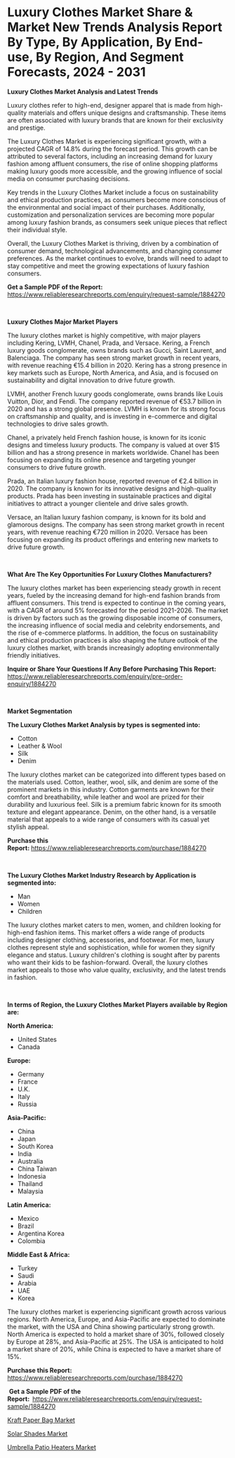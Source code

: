 <p><h1>Luxury Clothes Market Share & Market New Trends Analysis Report By Type, By Application, By End-use, By Region, And Segment Forecasts, 2024 - 2031</h1></p><p><strong>Luxury Clothes Market Analysis and Latest Trends</strong></p>
<p><p>Luxury clothes refer to high-end, designer apparel that is made from high-quality materials and offers unique designs and craftsmanship. These items are often associated with luxury brands that are known for their exclusivity and prestige.</p><p>The Luxury Clothes Market is experiencing significant growth, with a projected CAGR of 14.8% during the forecast period. This growth can be attributed to several factors, including an increasing demand for luxury fashion among affluent consumers, the rise of online shopping platforms making luxury goods more accessible, and the growing influence of social media on consumer purchasing decisions.</p><p>Key trends in the Luxury Clothes Market include a focus on sustainability and ethical production practices, as consumers become more conscious of the environmental and social impact of their purchases. Additionally, customization and personalization services are becoming more popular among luxury fashion brands, as consumers seek unique pieces that reflect their individual style.</p><p>Overall, the Luxury Clothes Market is thriving, driven by a combination of consumer demand, technological advancements, and changing consumer preferences. As the market continues to evolve, brands will need to adapt to stay competitive and meet the growing expectations of luxury fashion consumers.</p></p>
<p><strong>Get a Sample PDF of the Report:&nbsp;</strong> <a href="https://www.reliableresearchreports.com/enquiry/request-sample/1884270">https://www.reliableresearchreports.com/enquiry/request-sample/1884270</a></p>
<p>&nbsp;</p>
<p><strong>Luxury Clothes Major Market Players</strong></p>
<p><p>The luxury clothes market is highly competitive, with major players including Kering, LVMH, Chanel, Prada, and Versace. Kering, a French luxury goods conglomerate, owns brands such as Gucci, Saint Laurent, and Balenciaga. The company has seen strong market growth in recent years, with revenue reaching €15.4 billion in 2020. Kering has a strong presence in key markets such as Europe, North America, and Asia, and is focused on sustainability and digital innovation to drive future growth.</p><p>LVMH, another French luxury goods conglomerate, owns brands like Louis Vuitton, Dior, and Fendi. The company reported revenue of €53.7 billion in 2020 and has a strong global presence. LVMH is known for its strong focus on craftsmanship and quality, and is investing in e-commerce and digital technologies to drive sales growth.</p><p>Chanel, a privately held French fashion house, is known for its iconic designs and timeless luxury products. The company is valued at over $15 billion and has a strong presence in markets worldwide. Chanel has been focusing on expanding its online presence and targeting younger consumers to drive future growth.</p><p>Prada, an Italian luxury fashion house, reported revenue of €2.4 billion in 2020. The company is known for its innovative designs and high-quality products. Prada has been investing in sustainable practices and digital initiatives to attract a younger clientele and drive sales growth.</p><p>Versace, an Italian luxury fashion company, is known for its bold and glamorous designs. The company has seen strong market growth in recent years, with revenue reaching €720 million in 2020. Versace has been focusing on expanding its product offerings and entering new markets to drive future growth.</p></p>
<p>&nbsp;</p>
<p><strong>What Are The Key Opportunities For Luxury Clothes Manufacturers?</strong></p>
<p><p>The luxury clothes market has been experiencing steady growth in recent years, fueled by the increasing demand for high-end fashion brands from affluent consumers. This trend is expected to continue in the coming years, with a CAGR of around 5% forecasted for the period 2021-2026. The market is driven by factors such as the growing disposable income of consumers, the increasing influence of social media and celebrity endorsements, and the rise of e-commerce platforms. In addition, the focus on sustainability and ethical production practices is also shaping the future outlook of the luxury clothes market, with brands increasingly adopting environmentally friendly initiatives.</p></p>
<p><strong>Inquire or Share Your Questions If Any Before Purchasing This Report:</strong> <a href="https://www.reliableresearchreports.com/enquiry/pre-order-enquiry/1884270">https://www.reliableresearchreports.com/enquiry/pre-order-enquiry/1884270</a></p>
<p>&nbsp;</p>
<p><strong>Market Segmentation</strong></p>
<p><strong>The Luxury Clothes Market Analysis by types is segmented into:</strong></p>
<p><ul><li>Cotton</li><li>Leather & Wool</li><li>Silk</li><li>Denim</li></ul></p>
<p><p>The luxury clothes market can be categorized into different types based on the materials used. Cotton, leather, wool, silk, and denim are some of the prominent markets in this industry. Cotton garments are known for their comfort and breathability, while leather and wool are prized for their durability and luxurious feel. Silk is a premium fabric known for its smooth texture and elegant appearance. Denim, on the other hand, is a versatile material that appeals to a wide range of consumers with its casual yet stylish appeal.</p></p>
<p><strong>Purchase this Report:&nbsp;</strong><a href="https://www.reliableresearchreports.com/purchase/1884270">https://www.reliableresearchreports.com/purchase/1884270</a></p>
<p>&nbsp;</p>
<p><strong>The Luxury Clothes Market Industry Research by Application is segmented into:</strong></p>
<p><ul><li>Man</li><li>Women</li><li>Children</li></ul></p>
<p><p>The luxury clothes market caters to men, women, and children looking for high-end fashion items. This market offers a wide range of products including designer clothing, accessories, and footwear. For men, luxury clothes represent style and sophistication, while for women they signify elegance and status. Luxury children's clothing is sought after by parents who want their kids to be fashion-forward. Overall, the luxury clothes market appeals to those who value quality, exclusivity, and the latest trends in fashion.</p></p>
<p>&nbsp;</p>
<p><strong>In terms of Region, the Luxury Clothes Market Players available by Region are:</strong></p>
<p>
    <p> <strong> North America: </strong>
        <ul>
            <li>United States</li>
            <li>Canada</li>
        </ul>
        </p> 
    <p> <strong> Europe: </strong>
        <ul>
            <li>Germany</li>
            <li>France</li>
            <li>U.K.</li>
            <li>Italy</li>
            <li>Russia</li>
        </ul>
        </p> 
    <p> <strong> Asia-Pacific: </strong>
        <ul>
            <li>China</li>
            <li>Japan</li>
            <li>South Korea</li>
            <li>India</li>
            <li>Australia</li>
            <li>China Taiwan</li>
            <li>Indonesia</li>
            <li>Thailand</li>
            <li>Malaysia</li>
        </ul>
        </p> 
    <p> <strong> Latin America: </strong>
        <ul>
            <li>Mexico</li>
            <li>Brazil</li>
            <li>Argentina Korea</li>
            <li>Colombia</li>
        </ul>
        </p> 
    <p> <strong> Middle East & Africa: </strong>
        <ul>
            <li>Turkey</li>
            <li>Saudi</li>
            <li>Arabia</li>
            <li>UAE</li>
            <li>Korea</li>
        </ul>
    </p>
    </p>
<p><p>The luxury clothes market is experiencing significant growth across various regions. North America, Europe, and Asia-Pacific are expected to dominate the market, with the USA and China showing particularly strong growth. North America is expected to hold a market share of 30%, followed closely by Europe at 28%, and Asia-Pacific at 25%. The USA is anticipated to hold a market share of 20%, while China is expected to have a market share of 15%.</p></p>
<p><strong>Purchase this Report: </strong><a href="https://www.reliableresearchreports.com/purchase/1884270">https://www.reliableresearchreports.com/purchase/1884270</a></p>
<p>&nbsp;<strong>Get a Sample PDF of the Report:&nbsp;&nbsp;</strong><a href="https://www.reliableresearchreports.com/enquiry/request-sample/1884270">https://www.reliableresearchreports.com/enquiry/request-sample/1884270</a></p>
<p><strong></strong></p>
<p><p><a href="https://github.com/changoleonlaverguenzanoexiste/Market-Research-Report-List-2/blob/main/kraft-paper-bag-market.md">Kraft Paper Bag Market</a></p><p><a href="https://github.com/dimitrishawkinswaynenp91rgz/Market-Research-Report-List-1/blob/main/solar-shades-market.md">Solar Shades Market</a></p><p><a href="https://github.com/danielneavesallisons03mba/Market-Research-Report-List-1/blob/main/umbrella-patio-heaters-market.md">Umbrella Patio Heaters Market</a></p></p>